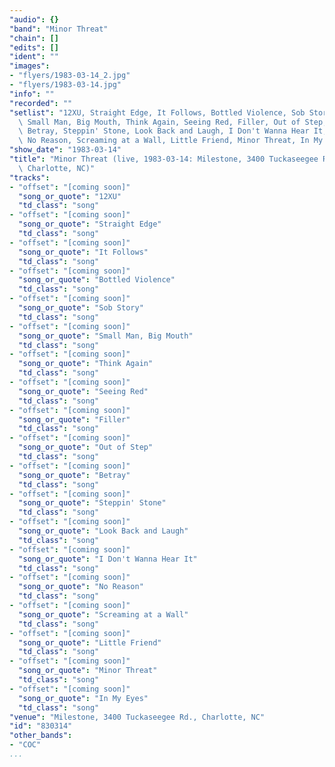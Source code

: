 ```yaml
---
"audio": {}
"band": "Minor Threat"
"chain": []
"edits": []
"ident": ""
"images":
- "flyers/1983-03-14_2.jpg"
- "flyers/1983-03-14.jpg"
"info": ""
"recorded": ""
"setlist": "12XU, Straight Edge, It Follows, Bottled Violence, Sob Story,\
  \ Small Man, Big Mouth, Think Again, Seeing Red, Filler, Out of Step,\
  \ Betray, Steppin' Stone, Look Back and Laugh, I Don't Wanna Hear It,\
  \ No Reason, Screaming at a Wall, Little Friend, Minor Threat, In My Eyes"
"show_date": "1983-03-14"
"title": "Minor Threat (live, 1983-03-14: Milestone, 3400 Tuckaseegee Rd.,\
  \ Charlotte, NC)"
"tracks":
- "offset": "[coming soon]"
  "song_or_quote": "12XU"
  "td_class": "song"
- "offset": "[coming soon]"
  "song_or_quote": "Straight Edge"
  "td_class": "song"
- "offset": "[coming soon]"
  "song_or_quote": "It Follows"
  "td_class": "song"
- "offset": "[coming soon]"
  "song_or_quote": "Bottled Violence"
  "td_class": "song"
- "offset": "[coming soon]"
  "song_or_quote": "Sob Story"
  "td_class": "song"
- "offset": "[coming soon]"
  "song_or_quote": "Small Man, Big Mouth"
  "td_class": "song"
- "offset": "[coming soon]"
  "song_or_quote": "Think Again"
  "td_class": "song"
- "offset": "[coming soon]"
  "song_or_quote": "Seeing Red"
  "td_class": "song"
- "offset": "[coming soon]"
  "song_or_quote": "Filler"
  "td_class": "song"
- "offset": "[coming soon]"
  "song_or_quote": "Out of Step"
  "td_class": "song"
- "offset": "[coming soon]"
  "song_or_quote": "Betray"
  "td_class": "song"
- "offset": "[coming soon]"
  "song_or_quote": "Steppin' Stone"
  "td_class": "song"
- "offset": "[coming soon]"
  "song_or_quote": "Look Back and Laugh"
  "td_class": "song"
- "offset": "[coming soon]"
  "song_or_quote": "I Don't Wanna Hear It"
  "td_class": "song"
- "offset": "[coming soon]"
  "song_or_quote": "No Reason"
  "td_class": "song"
- "offset": "[coming soon]"
  "song_or_quote": "Screaming at a Wall"
  "td_class": "song"
- "offset": "[coming soon]"
  "song_or_quote": "Little Friend"
  "td_class": "song"
- "offset": "[coming soon]"
  "song_or_quote": "Minor Threat"
  "td_class": "song"
- "offset": "[coming soon]"
  "song_or_quote": "In My Eyes"
  "td_class": "song"
"venue": "Milestone, 3400 Tuckaseegee Rd., Charlotte, NC"
"id": "830314"
"other_bands":
- "COC"
...
```

